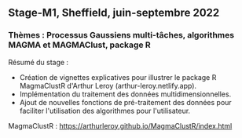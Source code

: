## Stage-M1, Sheffield, juin-septembre 2022

### Thèmes : Processus Gaussiens multi-tâches, algorithmes MAGMA et MAGMAClust, package R

Résumé du stage :

- Création de vignettes explicatives pour illustrer le package R MagmaClustR d'Arthur Leroy (arthur-leroy.netlify.app).
- Implémentation du traitement des données multidimensionnelles.
- Ajout de nouvelles fonctions de pré-traitement des données pour faciliter l'utilisation des algorithmes pour l'utilisateur.

MagmaClustR : https://arthurleroy.github.io/MagmaClustR/index.html
